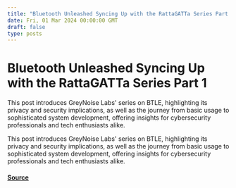 ```yaml
---
title: "Bluetooth Unleashed Syncing Up with the RattaGATTa Series Part 1"
date: Fri, 01 Mar 2024 00:00:00 GMT
draft: false
type: posts
---
```

# Bluetooth Unleashed Syncing Up with the RattaGATTa Series Part 1





This post introduces GreyNoise Labs' series on BTLE, highlighting its privacy and security implications, as well as the journey from basic usage to sophisticated system development, offering insights for cybersecurity professionals and tech enthusiasts alike.

This post introduces GreyNoise Labs' series on BTLE, highlighting its privacy and security implications, as well as the journey from basic usage to sophisticated system development, offering insights for cybersecurity professionals and tech enthusiasts alike.

#### [Source](https://www.greynoise.io/blog/bluetooth-unleashed-syncing-up-with-the-rattagatta-series-part-1)

